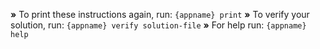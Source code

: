  __»__ To print these instructions again, run: `{appname} print`
 __»__ To verify your solution, run: `{appname} verify solution-file`
 __»__ For help run: `{appname} help`
